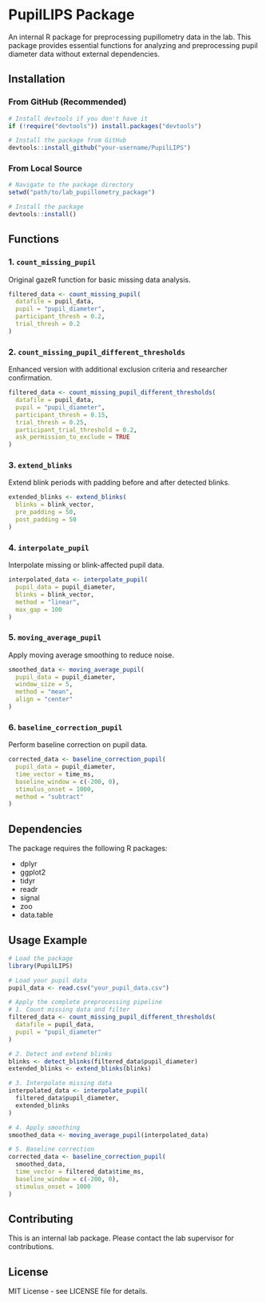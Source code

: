 # PupilLIPS Package

An internal R package for preprocessing pupillometry data in the lab. This package provides essential functions for analyzing and preprocessing pupil diameter data without external dependencies.

## Installation

### From GitHub (Recommended)

```r
# Install devtools if you don't have it
if (!require("devtools")) install.packages("devtools")

# Install the package from GitHub
devtools::install_github("your-username/PupilLIPS")
```

### From Local Source

```r
# Navigate to the package directory
setwd("path/to/lab_pupillometry_package")

# Install the package
devtools::install()
```

## Functions

### 1. `count_missing_pupil`
Original gazeR function for basic missing data analysis.

```r
filtered_data <- count_missing_pupil(
  datafile = pupil_data,
  pupil = "pupil_diameter",
  participant_thresh = 0.2,
  trial_thresh = 0.2
)
```

### 2. `count_missing_pupil_different_thresholds`
Enhanced version with additional exclusion criteria and researcher confirmation.

```r
filtered_data <- count_missing_pupil_different_thresholds(
  datafile = pupil_data,
  pupil = "pupil_diameter",
  participant_thresh = 0.15,
  trial_thresh = 0.25,
  participant_trial_threshold = 0.2,
  ask_permission_to_exclude = TRUE
)
```

### 3. `extend_blinks`
Extend blink periods with padding before and after detected blinks.

```r
extended_blinks <- extend_blinks(
  blinks = blink_vector,
  pre_padding = 50,
  post_padding = 50
)
```

### 4. `interpolate_pupil`
Interpolate missing or blink-affected pupil data.

```r
interpolated_data <- interpolate_pupil(
  pupil_data = pupil_diameter,
  blinks = blink_vector,
  method = "linear",
  max_gap = 100
)
```

### 5. `moving_average_pupil`
Apply moving average smoothing to reduce noise.

```r
smoothed_data <- moving_average_pupil(
  pupil_data = pupil_diameter,
  window_size = 5,
  method = "mean",
  align = "center"
)
```

### 6. `baseline_correction_pupil`
Perform baseline correction on pupil data.

```r
corrected_data <- baseline_correction_pupil(
  pupil_data = pupil_diameter,
  time_vector = time_ms,
  baseline_window = c(-200, 0),
  stimulus_onset = 1000,
  method = "subtract"
)
```

## Dependencies

The package requires the following R packages:
- dplyr
- ggplot2
- tidyr
- readr
- signal
- zoo
- data.table

## Usage Example

```r
# Load the package
library(PupilLIPS)

# Load your pupil data
pupil_data <- read.csv("your_pupil_data.csv")

# Apply the complete preprocessing pipeline
# 1. Count missing data and filter
filtered_data <- count_missing_pupil_different_thresholds(
  datafile = pupil_data,
  pupil = "pupil_diameter"
)

# 2. Detect and extend blinks
blinks <- detect_blinks(filtered_data$pupil_diameter)
extended_blinks <- extend_blinks(blinks)

# 3. Interpolate missing data
interpolated_data <- interpolate_pupil(
  filtered_data$pupil_diameter,
  extended_blinks
)

# 4. Apply smoothing
smoothed_data <- moving_average_pupil(interpolated_data)

# 5. Baseline correction
corrected_data <- baseline_correction_pupil(
  smoothed_data,
  time_vector = filtered_data$time_ms,
  baseline_window = c(-200, 0),
  stimulus_onset = 1000
)
```

## Contributing

This is an internal lab package. Please contact the lab supervisor for contributions.

## License

MIT License - see LICENSE file for details.
